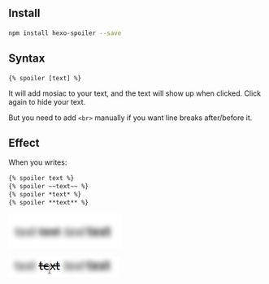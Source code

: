 ## Install
```bash
npm install hexo-spoiler --save
```

## Syntax
```plain
{% spoiler [text] %}
```

It will add mosiac to your text, and the text will show up when clicked. Click again to hide your text.

But you need to add `<br>` manually if you want line breaks after/before it.

## Effect
When you writes:
```plain
{% spoiler text %} 
{% spoiler ~~text~~ %}
{% spoiler *text* %}
{% spoiler **text** %}
```
![ ](img/before.png)

![ ](img/after.png)
